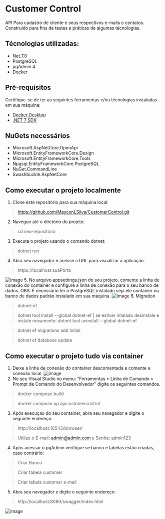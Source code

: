 # Customer Control

API Para cadastro de cliente e seus respectivos e-mails e contatos. Construido para fins de testes e práticas de algumas técnologias.
## Técnologias utilizadas:
* Net.7.0
* PostgreSQL
* pgAdmin 4
* Docker

## Pré-requisitos
Certifique-se de ter as seguintes ferramentas e/ou técnologias instaladas em sua máquina:
* [Docker Desktop](https://desktop.docker.com/win/main/amd64/Docker%20Desktop%20Installer.exe?_gl=1*msh36l*_ga*MTQ0Mzc3NjU2Ny4xNjI1MzMzMjE5*_ga_XJWPQMJYHQ*MTY4NzM2NTc2Ni43LjEuMTY4NzM2NTc2Ni42MC4wLjA.)
* [.NET 7 SDK](https://download.visualstudio.microsoft.com/download/pr/2ab1aa68-3e14-401a-b106-833d66fa992b/060457e640f4095acf4723c4593314b6/dotnet-sdk-7.0.304-win-x64.exe)

## NuGets necessários
* Microsoft.AspNetCore.OpenApi
* Microsoft.EntityFrameworkCore.Design
* Microsoft.EntityFrameworkCore.Tools
* Npgsql.EntityFrameworkCore.PostgreSQL
* NuGet.CommandLine
* Swashbuckle.AspNetCore

## Como executar o projeto localmente
1. Clone este repositório para sua máquina local:
> https://github.com/MayconLSilva/CustomerControl.git
2. Navegue até o diretório do projeto:
> cd seu-repositorio
3. Execute o projeto usando o comando dotnet:
> dotnet run
4. Abra seu navegador e acesse a URL para visualizar a aplicação.
> https://localhost:suaPorta

![image](https://github.com/MayconLSilva/CustomerControl/assets/24304710/40c4cfeb-ccc3-4b4c-a632-d5f30c8a98e4)
5. No arquivo appsettings.json do seu projeto, comente a linha de conexão do container e configure a linha de conexão para o seu banco de dados.
OBS: É necessário ter o PostgreSQL instalado seja ele container ou banco de dados padrão instalado em sua máquina.
![image](https://github.com/MayconLSilva/CustomerControl/assets/24304710/89c029ca-e1d9-448d-97ae-6827227ef8af)
6. Migration
> dotnet-ef

> dotnet tool install --global dotnet-ef | se estiver intalado desinstale e instale novamente: dotnet tool uninstall --global dotnet-ef

> dotnet ef migrations add Initial 

> dotnet ef database update

## Como executar o projeto tudo via container
1. Deixe a linha de conexão do container descomentada e comente a conexão local.
![image](https://github.com/MayconLSilva/CustomerControl/assets/24304710/73e23a4d-5a21-477c-b659-49d523f2d335)
2. No seu Visual Studio no menu: "Ferramentas > Linha de Comando > Prompt de Comando do Desenvolvedor" digite os seguintes comandos.
> docker compose build

> docker compose up apicustomercontrol
3. Após execuçao do seu container, abra seu navegador e digite o seguinte endereço:
> http://localhost:16543/browser/

> Utilize o E-mail: admin@admin.com e Senha: admin123
4. Após acessar o pgAdmin verifique se banco e tabelas estão criadas, caso contrário:
> Criar Banco

> Criar tabela customer

> Criar tabela customer e-mail

5. Abra seu navegador e digite o seguinte endereço:
> http://localhost:8080/swagger/index.html

![image](https://github.com/MayconLSilva/CustomerControl/assets/24304710/598d0587-133b-41eb-b245-0e3285a7075c)
